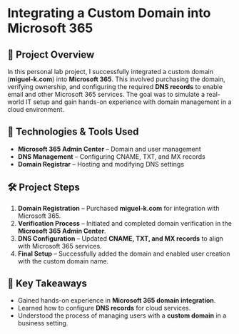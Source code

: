 # Integrating a Custom Domain into Microsoft 365  

## 📌 Project Overview  
In this personal lab project, I successfully integrated a custom domain (**miguel-k.com**) into **Microsoft 365**. This involved purchasing the domain, verifying ownership, and configuring the required **DNS records** to enable email and other Microsoft 365 services. The goal was to simulate a real-world IT setup and gain hands-on experience with domain management in a cloud environment.  

## 🔧 Technologies & Tools Used  
- **Microsoft 365 Admin Center** – Domain and user management  
- **DNS Management** – Configuring CNAME, TXT, and MX records  
- **Domain Registrar** – Hosting and modifying DNS settings  

## 🛠️ Project Steps  
1. **Domain Registration** – Purchased **miguel-k.com** for integration with Microsoft 365.  
2. **Verification Process** – Initiated and completed domain verification in the **Microsoft 365 Admin Center**.  
3. **DNS Configuration** – Updated **CNAME, TXT, and MX records** to align with Microsoft 365 services.  
4. **Final Setup** – Successfully added the domain and enabled user creation with the custom domain name.  

## 🎯 Key Takeaways  
- Gained hands-on experience in **Microsoft 365 domain integration**.  
- Learned how to configure **DNS records** for cloud services.  
- Understood the process of managing users with a **custom domain** in a business setting.  


